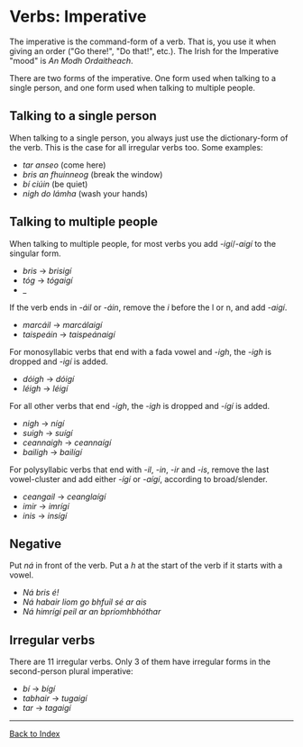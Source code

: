 # Verbs: Imperative


The imperative is the command-form of a verb. That is, you use it when giving an
order ("Go there!", "Do that!", etc.). The Irish for the Imperative "mood" is
_An Modh Ordaitheach_.

There are two forms of the imperative. One form used when talking to a single
person, and one form used when talking to multiple people.


## Talking to a single person

When talking to a single person, you always just use the dictionary-form of the
verb. This is the case for all irregular verbs too. Some examples:

* _tar anseo_ (come here)
* _bris an fhuinneog_ (break the window)
* _bí ciúin_ (be quiet)
* _nigh do lámha_ (wash your hands)


## Talking to multiple people

When talking to multiple people, for most verbs you add _-igí_/_-aigí_ to the
singular form.

* _bris_ &#8594; _brisigí_
* _tóg_ &#8594; _tógaigí_
* _

If the verb ends in _-áil_ or _-áin_, remove the _i_ before the l or n, and add
_-aigí_.

* _marcáil_ &#8594; _marcálaigí_
* _taispeáin_ &#8594; _taispeánaigí_

For monosyllabic verbs that end with a fada vowel and _-igh_, the _-igh_ is
dropped and _-igí_ is added.

* _dóigh_ &#8594; _dóigí_
* _léigh_ &#8594; _léigí_

For all other verbs that end _-igh_, the _-igh_ is dropped and _-ígí_ is added.

* _nigh_ &#8594; _nígí_
* _suigh_ &#8594; _suígí_
* _ceannaigh_ &#8594; _ceannaígí_
* _bailigh_ &#8594; _bailígí_

For polysyllabic verbs that end with _-il_, _-in_, _-ir_ and _-is_, remove the
last vowel-cluster and add either _-ígí_ or _-aígí_, according to broad/slender.

* _ceangail_ &#8594; _ceanglaígí_
* _imir_ &#8594; _imrígí_
* _inis_ &#8594; _insígí_


## Negative

Put _ná_ in front of the verb. Put a _h_ at the start of the verb if it starts
with a vowel.

* _Ná bris é!_
* _Ná habair liom go bhfuil sé ar ais_
* _Ná himrígí peil ar an bpríomhbhóthar_


## Irregular verbs

There are 11 irregular verbs. Only 3 of them have irregular forms in the
second-person plural imperative:

* _bí_ &#8594; _bígí_
* _tabhair_ &#8594; _tugaigí_
* _tar_ &#8594; _tagaigí_


----
[Back to Index](../index.md)